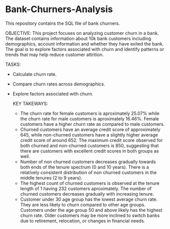 # Bank-Churners-Analysis
This repository contains the SQL file of bank churners.

OBJECTIVE: 
This project focuses on analyzing customer churn in a bank. The dataset contains information about 10k bank customers including demographics, account information and whether they have exited the bank. The goal is to explore factors associated with churn and identify patterns or trends that may help reduce customer attrition.

TASKS:
- Calculate churn rate.
- Compare churn rates across demographics.
- Explore factors associated with churn.

  KEY TAKEWAYS:
  - The churn rate for female customers is aproximately 25.07% while the churn rate for male customers is aproximately 16.46%.
    Female customers have a higher churn rate as compared to male customers.
  - Churned customers have an average credit score of approximately 645, while non-churned customers have a slightly higher average credit score of around 652.
    The maximum credit score observed for both churned and non-churned customers is 850, suggesting that there are customers with excellent credit scores in both groups as well.
  - Number of non churned customers decreases gradually towards both ends of the tenure spectrum (0 and 10 years).
    There is a relatively consistent distribution of non churned customers in the middle tenures (2 to 9 years).
  - The highest count of churned customers is observed at the tenure length of 1 having 232 customers aproximately.
    The number of churned customers decreases gradually with increasing tenure.
  - Customer under 30 age group has the lowest average churn rate. They are less likely to churn compared to other age groups.
    Customers under the age group 50 and above likely has the highest churn rate. Older customers may be more inclined to switch banks due to retirement, relocation, or changes in financial needs.


